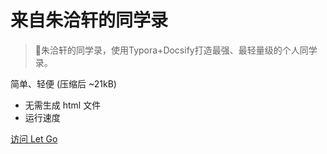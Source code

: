 <!-- _coverpage.md -->

# 来自朱洽轩的同学录 

> 💪朱洽轩的同学录，使用Typora+Docsify打造最强、最轻量级的个人同学录。

 简单、轻便 (压缩后 ~21kB)
- 无需生成 html 文件
- 运行速度


[访问 Let Go](/README.md)